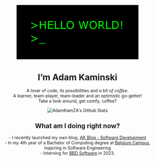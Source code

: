 <div align="center">
  <img src="hiGIF.gif" width="400px">
  <h1> I’m Adam Kaminski </h1>
  <p> A lover of code, its possibilities and <i>a bit of coffee</i>. <br>
    A learner, team-player, team-leader and an optimistic go-getter! <br>
    Take a look around, get comfy, coffee?
  </p>
</div>
<div align="center">
  <img src="https://github-readme-stats.vercel.app/api?username=AdamKamZA&include_all_commits=true&count_private=true&show_icons=true&line_height=20&title_color=7A7ADB&icon_color=2234AE&text_color=D3D3D3&bg_color=0,000000,130F40" alt="AdamKamZA's Github Stats">  
</div>

<div align="center">
  <h2> What am I doing right now? </h2>  
    - I recently launched my own blog, <a href="https://blog-adam-kaminski.web.app/" target="__blank">AK Blog - Software Development</a><br>
    - In my 4th year of a Bachelor of Computing degree at <a href="https://www.belgiumcampus.ac.za/bachelor-of-computing/" target="__blank">Belgium Campus</a>, majoring in Software Engineering<br>
    - Interning for <a href="https://bbdsoftware.com/?gclid=CjwKCAjwoMSWBhAdEiwAVJ2ndnKLI051kakj-VPA_IXftPixk6kd0I6_Mer2UzDZOBToECrfFQxPvxoCi18QAvD_BwE" target="__blank">BBD Software</a> in 2023.
</div>

<!---
AdamKamZA/AdamKamZA is a ✨ special ✨ repository because its `README.md` (this file) appears on your GitHub profile.
You can click the Preview link to take a look at your changes.
--->
